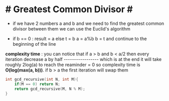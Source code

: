 #									\# Greatest Common Divisor \#
									
- if we have 2 numbers a and b and we need to find the greatest common divisor between them we can use the 
	Euclid's algorithm

- if b == 0 : result = a else t = b  a = a%b  b = t and continue to the beginning of the line

**complexity time** : you can notice that if a > b and b < a/2 then every iteration decrease a by half	-----------------  which is at the end it will take roughly 2log(a) to reach the reaminder = 0
					so complexity time is **O(log(max(a, b)))**. if b > a the first iteration will swap them

```c++
int gcd_recursive(int N, int M){
    if(M == 0) return N;
    return gcd_recursive(M, N % M);
}
```